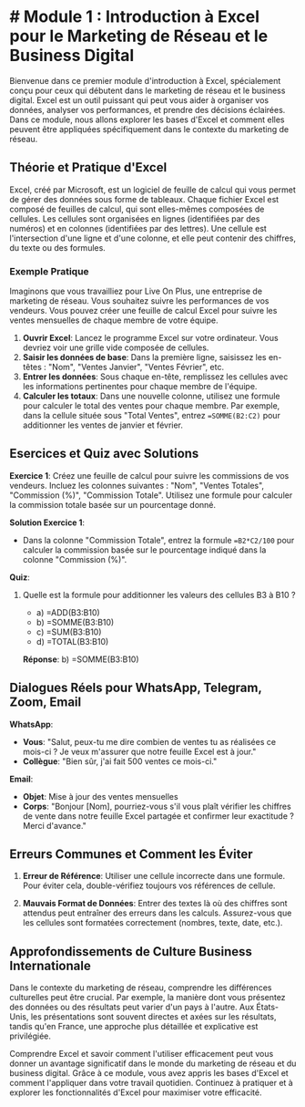 # # Module 1 : Introduction à Excel pour le Marketing de Réseau et le Business Digital

Bienvenue dans ce premier module d'introduction à Excel, spécialement conçu pour ceux qui débutent dans le marketing de réseau et le business digital. Excel est un outil puissant qui peut vous aider à organiser vos données, analyser vos performances, et prendre des décisions éclairées. Dans ce module, nous allons explorer les bases d'Excel et comment elles peuvent être appliquées spécifiquement dans le contexte du marketing de réseau.

## Théorie et Pratique d'Excel

Excel, créé par Microsoft, est un logiciel de feuille de calcul qui vous permet de gérer des données sous forme de tableaux. Chaque fichier Excel est composé de feuilles de calcul, qui sont elles-mêmes composées de cellules. Les cellules sont organisées en lignes (identifiées par des numéros) et en colonnes (identifiées par des lettres). Une cellule est l'intersection d'une ligne et d'une colonne, et elle peut contenir des chiffres, du texte ou des formules.

### Exemple Pratique

Imaginons que vous travailliez pour Live On Plus, une entreprise de marketing de réseau. Vous souhaitez suivre les performances de vos vendeurs. Vous pouvez créer une feuille de calcul Excel pour suivre les ventes mensuelles de chaque membre de votre équipe.

1. **Ouvrir Excel**: Lancez le programme Excel sur votre ordinateur. Vous devriez voir une grille vide composée de cellules.
2. **Saisir les données de base**: Dans la première ligne, saisissez les en-têtes : "Nom", "Ventes Janvier", "Ventes Février", etc.
3. **Entrer les données**: Sous chaque en-tête, remplissez les cellules avec les informations pertinentes pour chaque membre de l'équipe.
4. **Calculer les totaux**: Dans une nouvelle colonne, utilisez une formule pour calculer le total des ventes pour chaque membre. Par exemple, dans la cellule située sous "Total Ventes", entrez `=SOMME(B2:C2)` pour additionner les ventes de janvier et février.

## Esercices et Quiz avec Solutions

**Exercice 1**: Créez une feuille de calcul pour suivre les commissions de vos vendeurs. Incluez les colonnes suivantes : "Nom", "Ventes Totales", "Commission (%)", "Commission Totale". Utilisez une formule pour calculer la commission totale basée sur un pourcentage donné.

**Solution Exercice 1**:
- Dans la colonne "Commission Totale", entrez la formule `=B2*C2/100` pour calculer la commission basée sur le pourcentage indiqué dans la colonne "Commission (%)".

**Quiz**:
1. Quelle est la formule pour additionner les valeurs des cellules B3 à B10 ?
   - a) =ADD(B3:B10)
   - b) =SOMME(B3:B10)
   - c) =SUM(B3:B10)
   - d) =TOTAL(B3:B10)
   
   **Réponse**: b) =SOMME(B3:B10)

## Dialogues Réels pour WhatsApp, Telegram, Zoom, Email

**WhatsApp**:
- **Vous**: "Salut, peux-tu me dire combien de ventes tu as réalisées ce mois-ci ? Je veux m'assurer que notre feuille Excel est à jour."
- **Collègue**: "Bien sûr, j'ai fait 500 ventes ce mois-ci."

**Email**:
- **Objet**: Mise à jour des ventes mensuelles
- **Corps**: "Bonjour [Nom], pourriez-vous s'il vous plaît vérifier les chiffres de vente dans notre feuille Excel partagée et confirmer leur exactitude ? Merci d'avance."

## Erreurs Communes et Comment les Éviter

1. **Erreur de Référence**: Utiliser une cellule incorrecte dans une formule. Pour éviter cela, double-vérifiez toujours vos références de cellule.
   
2. **Mauvais Format de Données**: Entrer des textes là où des chiffres sont attendus peut entraîner des erreurs dans les calculs. Assurez-vous que les cellules sont formatées correctement (nombres, texte, date, etc.).

## Approfondissements de Culture Business Internationale

Dans le contexte du marketing de réseau, comprendre les différences culturelles peut être crucial. Par exemple, la manière dont vous présentez des données ou des résultats peut varier d'un pays à l'autre. Aux États-Unis, les présentations sont souvent directes et axées sur les résultats, tandis qu'en France, une approche plus détaillée et explicative est privilégiée.

Comprendre Excel et savoir comment l'utiliser efficacement peut vous donner un avantage significatif dans le monde du marketing de réseau et du business digital. Grâce à ce module, vous avez appris les bases d'Excel et comment l'appliquer dans votre travail quotidien. Continuez à pratiquer et à explorer les fonctionnalités d'Excel pour maximiser votre efficacité.